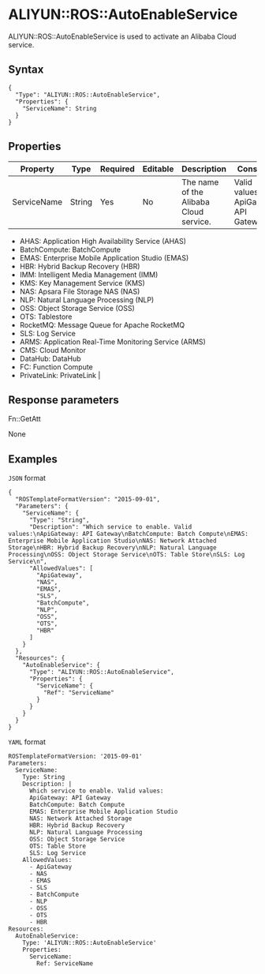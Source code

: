 # ALIYUN::ROS::AutoEnableService

ALIYUN::ROS::AutoEnableService is used to activate an Alibaba Cloud service.

## Syntax

```
{
  "Type": "ALIYUN::ROS::AutoEnableService",
  "Properties": {
    "ServiceName": String
  }
}
```

## Properties

|Property|Type|Required|Editable|Description|Constraint|
|--------|----|--------|--------|-----------|----------|
|ServiceName|String|Yes|No|The name of the Alibaba Cloud service.|Valid values:-   ApiGateway: API Gateway
-   AHAS: Application High Availability Service \(AHAS\)
-   BatchCompute: BatchCompute
-   EMAS: Enterprise Mobile Application Studio \(EMAS\)
-   HBR: Hybrid Backup Recovery \(HBR\)
-   IMM: Intelligent Media Management \(IMM\)
-   KMS: Key Management Service \(KMS\)
-   NAS: Apsara File Storage NAS \(NAS\)
-   NLP: Natural Language Processing \(NLP\)
-   OSS: Object Storage Service \(OSS\)
-   OTS: Tablestore
-   RocketMQ: Message Queue for Apache RocketMQ
-   SLS: Log Service
-   ARMS: Application Real-Time Monitoring Service \(ARMS\)
-   CMS: Cloud Monitor
-   DataHub: DataHub
-   FC: Function Compute
-   PrivateLink: PrivateLink |

## Response parameters

Fn::GetAtt

None

## Examples

`JSON` format

```
{
  "ROSTemplateFormatVersion": "2015-09-01",
  "Parameters": {
    "ServiceName": {
      "Type": "String",
      "Description": "Which service to enable. Valid values:\nApiGateway: API Gateway\nBatchCompute: Batch Compute\nEMAS: Enterprise Mobile Application Studio\nNAS: Network Attached Storage\nHBR: Hybrid Backup Recovery\nNLP: Natural Language Processing\nOSS: Object Storage Service\nOTS: Table Store\nSLS: Log Service\n",
      "AllowedValues": [
        "ApiGateway",
        "NAS",
        "EMAS",
        "SLS",
        "BatchCompute",
        "NLP",
        "OSS",
        "OTS",
        "HBR"
      ]
    }
  },
  "Resources": {
    "AutoEnableService": {
      "Type": "ALIYUN::ROS::AutoEnableService",
      "Properties": {
        "ServiceName": {
          "Ref": "ServiceName"
        }
      }
    }
  }
}
```

`YAML` format

```
ROSTemplateFormatVersion: '2015-09-01'
Parameters:
  ServiceName:
    Type: String
    Description: |
      Which service to enable. Valid values:
      ApiGateway: API Gateway
      BatchCompute: Batch Compute
      EMAS: Enterprise Mobile Application Studio
      NAS: Network Attached Storage
      HBR: Hybrid Backup Recovery
      NLP: Natural Language Processing
      OSS: Object Storage Service
      OTS: Table Store
      SLS: Log Service
    AllowedValues:
      - ApiGateway
      - NAS
      - EMAS
      - SLS
      - BatchCompute
      - NLP
      - OSS
      - OTS
      - HBR
Resources:
  AutoEnableService:
    Type: 'ALIYUN::ROS::AutoEnableService'
    Properties:
      ServiceName:
        Ref: ServiceName
```

